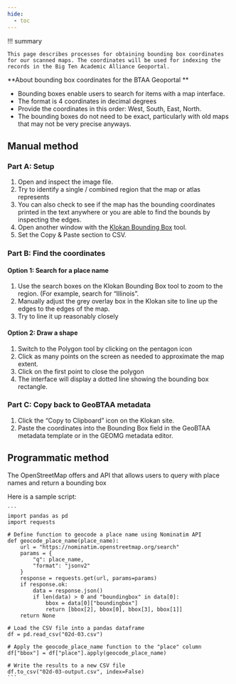 ```yaml
---
hide:
  - toc
---
```


!!! summary

	This page describes processes for obtaining bounding box coordinates for our scanned maps. The coordinates will be used for indexing the records in the Big Ten Academic Alliance Geoportal.

**About bounding box coordinates for the BTAA Geoportal
**

* Bounding boxes enable users to search for items with a map interface. 
* The format is 4 coordinates in decimal degrees 
* Provide the coordinates in this order: West, South, East, North. 
* The bounding boxes do not need to be exact, particularly with old maps that may not be very precise anyways.

## Manual method

### Part A: Setup

1. Open and inspect the image file.
2. Try to identify a single / combined region that the map or atlas represents
3. You can also check to see if the map has the bounding coordinates printed in the text anywhere or you are able to find the bounds by inspecting the edges.  
4. Open another window with the [Klokan Bounding Box](https://boundingbox.klokantech.com) tool.
5. Set the Copy & Paste section to CSV.

### Part B: Find the coordinates

#### Option 1: Search for a place name

1. Use the search boxes on the Klokan Bounding Box tool to zoom to the region.  (For example, search for “Illinois”.
2. Manually adjust the grey overlay box in the Klokan site to line up the edges to the edges of the map. 
3. Try to line it up reasonably closely


#### Option 2: Draw a shape

1. Switch to the Polygon tool by clicking on the pentagon icon
2. Click as many points on the screen as needed to approximate the map extent.
3. Click on the first point to close the polygon
4. The interface will display a dotted line showing the bounding box rectangle.

### Part C: Copy back to GeoBTAA metadata

1. Click the “Copy to Clipboard” icon on the Klokan site.
2. Paste the coordinates into the Bounding Box field in the GeoBTAA metadata template or in the GEOMG metadata editor.

## Programmatic method

The OpenStreetMap offers and API that allows users to query with place names and return a bounding box

Here is a sample script:

	```
	import pandas as pd
	import requests
	
	# Define function to geocode a place name using Nominatim API
	def geocode_place_name(place_name):
	    url = "https://nominatim.openstreetmap.org/search"
	    params = {
	        "q": place_name,
	        "format": "jsonv2"
	    }
	    response = requests.get(url, params=params)
	    if response.ok:
	        data = response.json()
	        if len(data) > 0 and "boundingbox" in data[0]:
	            bbox = data[0]["boundingbox"]
	            return [bbox[2], bbox[0], bbox[3], bbox[1]]
	    return None
	
	# Load the CSV file into a pandas dataframe
	df = pd.read_csv("02d-03.csv")
	
	# Apply the geocode_place_name function to the "place" column
	df["bbox"] = df["place"].apply(geocode_place_name)
	
	# Write the results to a new CSV file
	df.to_csv("02d-03-output.csv", index=False)
	```





